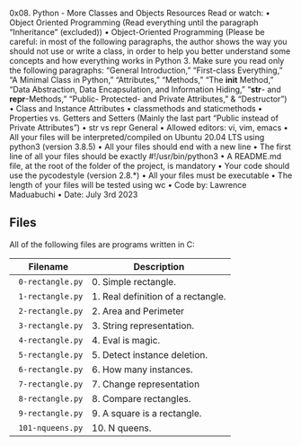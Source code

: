 0x08. Python - More Classes and Objects
Resources
Read or watch:
•	Object Oriented Programming (Read everything until the paragraph “Inheritance” (excluded))
•	Object-Oriented Programming (Please be careful: in most of the following paragraphs, the author shows the way you should not use or write a class, in order to help you better understand some concepts and how everything works in Python 3. Make sure you read only the following paragraphs: “General Introduction,” “First-class Everything,” “A Minimal Class in Python,” “Attributes,” “Methods,” “The __init__ Method,” “Data Abstraction, Data Encapsulation, and Information Hiding,” “__str__- and __repr__-Methods,” “Public- Protected- and Private Attributes,” & “Destructor”)
•	Class and Instance Attributes
•	classmethods and staticmethods
•	Properties vs. Getters and Setters (Mainly the last part “Public instead of Private Attributes”)
•	str vs repr
General
•	Allowed editors: vi, vim, emacs
•	All your files will be interpreted/compiled on Ubuntu 20.04 LTS using python3 (version 3.8.5)
•	All your files should end with a new line
•	The first line of all your files should be exactly #!/usr/bin/python3
•	A README.md file, at the root of the folder of the project, is mandatory
•	Your code should use the pycodestyle (version 2.8.*)
•	All your files must be executable
•	The length of your files will be tested using wc
•	Code by: Lawrence Maduabuchi
•	Date: July 3rd 2023
## Files
All of the following files are programs written in C:

| Filename | Description |
| -------- | ----------- |
| ` 0-rectangle.py`| 0. Simple rectangle. |
| ` 1-rectangle.py` | 1. Real definition of a rectangle. |
| ` 2-rectangle.py` | 2. Area and Perimeter|
| ` 3-rectangle.py` | 3. String representation. |
| ` 4-rectangle.py` | 4. Eval is magic. |
| ` 5-rectangle.py` | 5. Detect instance deletion. |
| ` 6-rectangle.py` | 6. How many instances. |
| ` 7-rectangle.py` | 7. Change representation|
| ` 8-rectangle.py` | 8. Compare rectangles. |
| ` 9-rectangle.py` | 9. A square is a rectangle. |
| ` 101-nqueens.py` | 10. N queens. |
